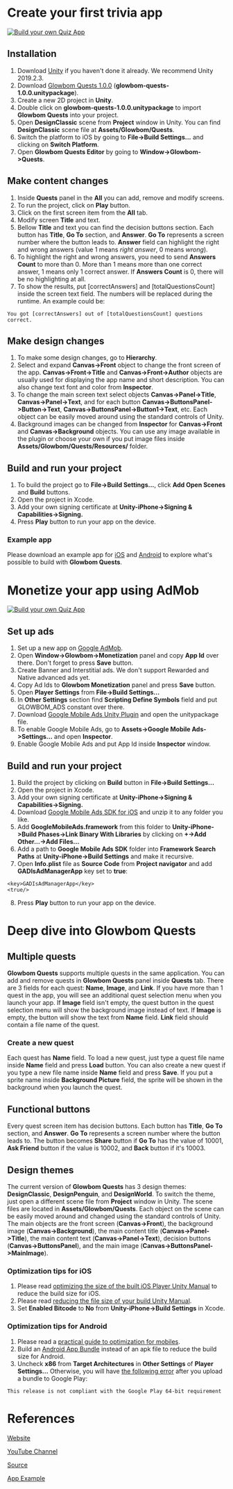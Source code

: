 # Create your first trivia app

[![Build your own Quiz App](https://img.youtube.com/vi/5py0nFKtoLU/0.jpg)](https://www.youtube.com/watch?v=5py0nFKtoLU)

## Installation

1. Download [Unity](https://unity3d.com/get-unity/download/archive) if you haven't done it already. We recommend Unity 2019.2.3.
2. Download [Glowbom Quests 1.0.0](https://github.com/Glowbom/quests/releases) (**glowbom-quests-1.0.0.unitypackage**).
3. Create a new 2D project in **Unity**.
4. Double click on **glowbom-quests-1.0.0.unitypackage** to import **Glowbom Quests** into your project.
5. Open **DesignClassic** scene from **Project** window in Unity. You can find **DesignClassic** scene file at **Assets/Glowbom/Quests**.
6. Switch the platform to iOS by going to **File->Build Settings...** and clicking on **Switch Platform**.
7. Open **Glowbom Quests Editor** by going to **Window->Glowbom->Quests**.

## Make content changes

1. Inside **Quests** panel in the **All** you can add, remove and modify screens.
2. To run the project, click on **Play** button.
3. Click on the first screen item from the **All** tab.
4. Modify screen **Title** and text.
5. Bellow **Title** and text you can find the decision buttons section. Each button has **Title**, **Go To** section, and **Answer**. **Go To** represents a screen number where the button leads to. **Answer** field can highlight the right and wrong answers (value 1 means *right answer*, 0 means *wrong*). 
6. To highlight the right and wrong answers, you need to send **Answers Count** to more than 0. More than 1 means more than one correct answer, 1 means only 1 correct answer. If **Answers Count** is 0, there will be no highlighting at all.
7. To show the results, put [correctAnswers] and [totalQuestionsCount] inside the screen text field. The numbers will be replaced during the runtime. An example could be:

```
You got [correctAnswers] out of [totalQuestionsCount] questions correct.
```

## Make design changes

1. To make some design changes, go to **Hierarchy**.
2. Select and expand **Canvas->Front** object to change the front screen of the app. **Canvas->Front->Title** and **Canvas->Front->Author** objects are usually used for displaying the app name and short description. You can also change text font and color from **Inspector**.
3. To change the main screen text select objects **Canvas->Panel->Title**, **Canvas->Panel->Text**, and for each button **Canvas->ButtonsPanel->Button->Text**, **Canvas->ButtonsPanel->Button1->Text**, etc. Each object can be easily moved around using the standard controls of Unity.
4. Background images can be changed from **Inspector** for **Canvas->Front** and **Canvas->Background** objects. You can use any image available in the plugin or choose your own if you put image files inside **Assets/Glowbom/Quests/Resources/** folder.

## Build and run your project

1. To build the project go to **File->Build Settings...**, click **Add Open Scenes** and **Build** buttons.
2. Open the project in Xcode.
3. Add your own signing certificate at **Unity-iPhone->Signing & Capabilities->Signing.**
4. Press **Play** button to run your app on the device.

### Example app

Please download an example app for [iOS](https://apps.apple.com/us/app/6-countries-world-geography/id1497861140?ls=1) and [Android](https://play.google.com/store/apps/details?id=com.glowbom.quests) to explore what's possible to build with **Glowbom Quests**.

# Monetize your app using AdMob

[![Build your own Quiz App](https://img.youtube.com/vi/xvx6RtHJNKg/0.jpg)](https://www.youtube.com/watch?v=xvx6RtHJNKg)

## Set up ads

1. Set up a new app on [Google AdMob](https://admob.google.com/home/).
2. Open **Window->Glowbom->Monetization** panel and copy **App Id** over there. Don't forget to press **Save** button.
3. Create Banner and Interstitial ads. We don't support Rewarded and Native advanced ads yet.
4. Copy Ad Ids to **Glowbom Monetization** panel and press **Save** button.
5. Open **Player Settings** from **File->Build Settings...**
6. In **Other Settings** section find **Scripting Define Symbols** field and put GLOWBOM_ADS constant over there.
7. Download [Google Mobile Ads Unity Plugin](https://github.com/googleads/googleads-mobile-unity/releases/tag/v4.2.1) and open the unitypackage file.
8. To enable Google Mobile Ads, go to **Assets->Google Mobile Ads->Settings...** and open **Inspector**.
9. Enable Google Mobile Ads and put App Id inside **Inspector** window.

## Build and run your project

1. Build the project by clicking on **Build** button in **File->Build Settings...**
2. Open the project in Xcode.
3. Add your own signing certificate at **Unity-iPhone->Signing & Capabilities->Signing.**
4. Download [Google Mobile Ads SDK for iOS](https://developers.google.com/admob/ios/download) and unzip it to any folder you like.
5. Add **GoogleMobileAds.framework** from this folder to **Unity-iPhone->Build Phases->Link Binary With Libraries** by clicking on **+->Add Other...->Add Files...**
6. Add a path to **Google Mobile Ads SDK** folder into **Framework Search Paths** at **Unity-iPhone->Build Settings** and make it recursive.
7. Open **Info.plist** file as **Source Code** from **Project navigator** and add **GADIsAdManagerApp** key set to **true**:

```
<key>GADIsAdManagerApp</key>
<true/>
```

8. Press **Play** button to run your app on the device.

# Deep dive into Glowbom Quests

## Multiple quests

**Glowbom Quests** supports multiple quests in the same application. You can add and remove quests in **Glowbom Quests** panel inside **Quests** tab. There are 3 fields for each quest: **Name**, **Image**, and **Link**. If you have more than 1 quest in the app, you will see an additional quest selection menu when you launch your app. If **Image** field isn't empty, the quest button in the quest selection menu will show the background image instead of text. If **Image** is empty, the button will show the text from **Name** field. **Link** field should contain a file name of the quest.

### Create a new quest

Each quest has **Name** field. To load a new quest, just type a quest file name inside **Name** field and press **Load** button. You can also create a new quest if you type a new file name inside **Name** field and press **Save**. If you put a sprite name inside **Background Picture** field, the sprite will be shown in the background when you launch the quest.

## Functional buttons

Every quest screen item has decision buttons. Each button has **Title**, **Go To** section, and **Answer**. **Go To** represents a screen number where the button leads to. The button becomes **Share** button if **Go To** has the value of 10001, **Ask Friend** button if the value is 10002, and **Back** button if it's 10003.

## Design themes

The current version of **Glowbom Quests** has 3 design themes: **DesignClassic**, **DesignPenguin**, and **DesignWorld**. To switch the theme, just open a different scene file from **Project** window in Unity. The scene files are located in **Assets/Glowbom/Quests**. Each object on the scene can be easily moved around and changed using the standard controls of Unity. The main objects are the front screen (**Canvas->Front**), the background image (**Canvas->Background**), the main content title (**Canvas->Panel->Title**), the main content text (**Canvas->Panel->Text**), decision buttons (**Canvas->ButtonsPanel**), and the main image (**Canvas->ButtonsPanel->MainImage**).

### Optimization tips for iOS

1. Please read [optimizing the size of the built iOS Player Unity Manual](https://docs.unity3d.com/Manual/iphone-playerSizeOptimization.html) to reduce the build size for iOS.
2. Please read [reducing the file size of your build Unity Manual](https://docs.unity3d.com/Manual/ReducingFilesize.html).
3. Set **Enabled Bitcode** to **No** from  **Unity-iPhone->Build Settings** in Xcode.

### Optimization tips for Android

1. Please read a [practical guide to optimization for mobiles](https://docs.unity3d.com/Manual/MobileOptimizationPracticalGuide.html).
2. Build an [Android App Bundle](https://developer.android.com/guide/app-bundle) instead of an apk file to reduce the build size for Android.
3. Uncheck **x86** from **Target Architectures** in **Other Settings** of **Player Settings...** Otherwise, you will have [the following error](https://stackoverflow.com/questions/57629052/after-upgrading-my-unity-android-to-64-bit-i-still-get-an-error-after-uploading) after you upload a bundle to Google Play: 

```
This release is not compliant with the Google Play 64-bit requirement
```

# References

[Website](https://glowbom.com/)

[YouTube Channel](https://www.youtube.com/channel/UCrYQEQPhAHmn7N8W58nNwOw)

[Source](https://github.com/Glowbom)

[App Example](https://globalsculptor.com/apps/countries.html)


